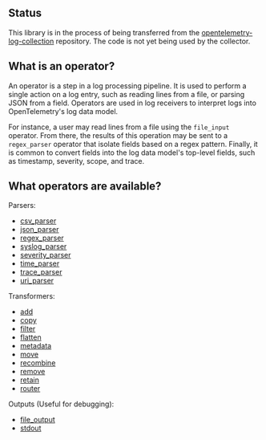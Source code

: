 ## Status

This library is in the process of being transferred from the [opentelemetry-log-collection](https://github.com/open-telemetry/opentelemetry-log-collection) repository. The code is not yet being used by the collector.

## What is an operator?
An operator is a step in a log processing pipeline. It is used to perform a single action on a log entry, such as reading lines from a file, or parsing JSON from a field. Operators are used in log receivers to interpret logs into OpenTelemetry's log data model.

For instance, a user may read lines from a file using the `file_input` operator. From there, the results of this operation may be sent to a `regex_parser` operator that isolate fields based on a regex pattern. Finally, it is common to convert fields into the log data model's top-level fields, such as timestamp, severity, scope, and trace.


## What operators are available?

Parsers:
- [csv_parser](/docs/operators/csv_parser.md)
- [json_parser](/docs/operators/json_parser.md)
- [regex_parser](/docs/operators/regex_parser.md)
- [syslog_parser](/docs/operators/syslog_parser.md)
- [severity_parser](/docs/operators/severity_parser.md)
- [time_parser](/docs/operators/time_parser.md)
- [trace_parser](/docs/operators/trace_parser.md)
- [uri_parser](/docs/operators/uri_parser.md)

Transformers:
- [add](/docs/operators/add.md)
- [copy](/docs/operators/copy.md)
- [filter](/docs/operators/filter.md)
- [flatten](/docs/operators/flatten.md)
- [metadata](/docs/operators/metadata.md)
- [move](/docs/operators/move.md)
- [recombine](/docs/operators/recombine.md)
- [remove](/docs/operators/remove.md)
- [retain](/docs/operators/retain.md)
- [router](/docs/operators/router.md)

Outputs (Useful for debugging):
- [file_output](docs/operators/file_output.md)
- [stdout](/docs/operators/stdout.md)
